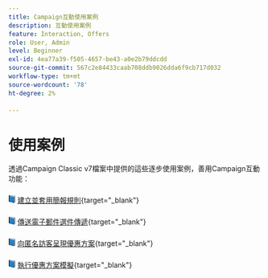 ```yaml
---
title: Campaign互動使用案例
description: 互動使用案例
feature: Interaction, Offers
role: User, Admin
level: Beginner
exl-id: 4ea77a39-f505-4657-be43-a0e2b79ddcdd
source-git-commit: 567c2e84433caab708ddb9026dda6f9cb717d032
workflow-type: tm+mt
source-wordcount: '78'
ht-degree: 2%

---
```


# 使用案例

透過Campaign Classic v7檔案中提供的這些逐步使用案例，善用Campaign互動功能：

![](../assets/do-not-localize/book.png) [建立並套用簡報規則](https://experienceleague.adobe.com/docs/campaign-classic/using/managing-offers/case-study/presentation-rules.html){target="_blank"}

![](../assets/do-not-localize/book.png) [傳送電子郵件選件傳遞](https://experienceleague.adobe.com/docs/campaign-classic/using/managing-offers/case-study/offers-on-an-outbound-channel.html){target="_blank"}

![](../assets/do-not-localize/book.png) [向匿名訪客呈現優惠方案](https://experienceleague.adobe.com/docs/campaign-classic/using/managing-offers/case-study/offers-on-an-outbound-channel.html){target="_blank"}

![](../assets/do-not-localize/book.png) [執行優惠方案模擬](https://experienceleague.adobe.com/docs/campaign-classic/using/managing-offers/case-study/offers-on-an-outbound-channel.html){target="_blank"}
